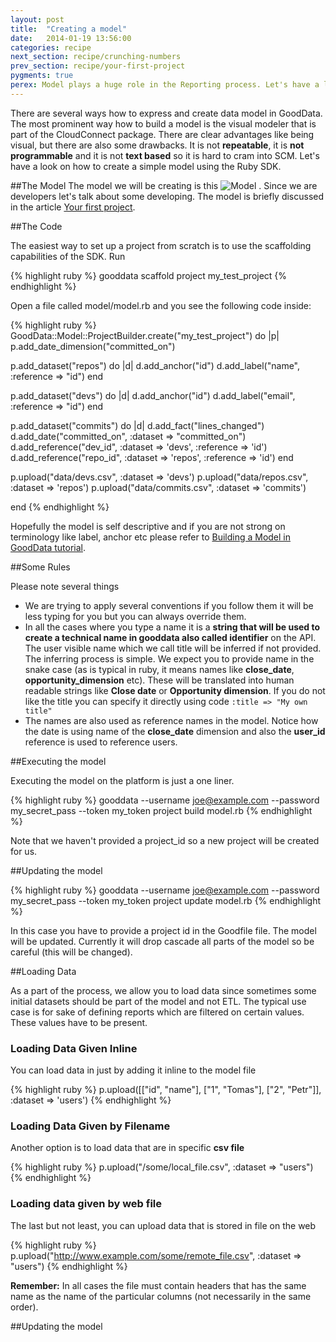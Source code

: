 ```yaml
---
layout: post
title:  "Creating a model"
date:   2014-01-19 13:56:00
categories: recipe
next_section: recipe/crunching-numbers
prev_section: recipe/your-first-project
pygments: true
perex: Model plays a huge role in the Reporting process. Let's have a look on how to create it using Ruby SDK and compare it with other approaches.
---
```


There are several ways how to express and create data model in GoodData. The most prominent way how to build a model is the visual modeler that is part of the CloudConnect package. There are clear advantages like being visual, but there are also some drawbacks. It is not **repeatable**, it is **not programmable** and it is not **text based** so it is hard to cram into SCM. Let's have a look on how to create a simple model using the Ruby SDK.

##The Model
The model we will be creating is this ![Model](https://dl.dropboxusercontent.com/s/1y97ziv5anmpn9s/gooddata_devs_demo_model.png?token_hash=AAENC89d8XOfCr9AnyQCrd9vwfhb-bDuYcORQ0AIRP2RQQ) . Since we are developers let's talk about some developing. The model is briefly discussed in the article [Your first project](http://sdk.gooddata.com/gooddata-ruby/recipe/your-first-project).

##The Code

The easiest way to set up a project from scratch is to use the scaffolding capabilities of the SDK. Run

{% highlight ruby %}
gooddata scaffold project my_test_project
{% endhighlight %}

Open a file called model/model.rb and you see the following code inside:

{% highlight ruby %}
GoodData::Model::ProjectBuilder.create("my_test_project") do |p|
  p.add_date_dimension("committed_on")

  p.add_dataset("repos") do |d|
    d.add_anchor("id")
    d.add_label("name", :reference => "id")
  end

  p.add_dataset("devs") do |d|
    d.add_anchor("id")
    d.add_label("email", :reference => "id")
  end

  p.add_dataset("commits") do |d|
    d.add_fact("lines_changed")
    d.add_date("committed_on", :dataset => "committed_on")
    d.add_reference("dev_id", :dataset => 'devs', :reference => 'id')
    d.add_reference("repo_id", :dataset => 'repos', :reference => 'id')
  end

  p.upload("data/devs.csv", :dataset => 'devs')
  p.upload("data/repos.csv", :dataset => 'repos')
  p.upload("data/commits.csv", :dataset => 'commits')

end
{% endhighlight %}

Hopefully the model is self descriptive and if you are not strong on terminology like label, anchor etc please refer to [Building a Model in GoodData tutorial](https://developer.gooddata.com/getting-started/).

##Some Rules

Please note several things

* We are trying to apply several conventions if you follow them it will be less typing for you but you can always override them.
* In all the cases where you type a name it is a **string that will be used to create a technical name in gooddata also called identifier** on the API. The user visible name which we call title will be inferred if not provided. The inferring process is simple. We expect you to provide name in the snake case (as is typical in ruby, it means names like **close_date**, **opportunity_dimension** etc). These will be translated into human readable strings like **Close date** or **Opportunity dimension**. If you do not like the title you can specify it directly using code `:title => "My own title"` 
* The names are also used as reference names in the model. Notice how the date is using name of the **close_date** dimension and also the **user_id** reference is used to reference users.

##Executing the model

Executing the model on the platform is just a one liner.

{% highlight ruby %}
gooddata --username joe@example.com --password my_secret_pass --token my_token project build model.rb
{% endhighlight %}

Note that we haven't provided a project_id so a new project will be created for us.

##Updating the model

{% highlight ruby %}
gooddata --username joe@example.com --password my_secret_pass --token my_token project update model.rb
{% endhighlight %}

In this case you have to provide a project id in the Goodfile file. The model will be updated. Currently it will drop cascade all parts of the model so be careful (this will be changed).

##Loading Data

As a part of the process, we allow you to load data since sometimes some initial datasets should be part of the model and not ETL. The typical use case is for sake of defining reports which are filtered on certain values. These values have to be present.

### Loading Data Given Inline

You can load data in just by adding it inline to the model file

{% highlight ruby %}
p.upload([["id", "name"],
          ["1", "Tomas"],
          ["2", "Petr"]], :dataset => 'users')
{% endhighlight %}

### Loading Data Given by Filename

Another option is to load data that are in specific **csv file**

{% highlight ruby %}
p.upload("/some/local_file.csv", :dataset => "users")
{% endhighlight %}

### Loading data given by web file

The last but not least, you can upload data that is stored in file on the web

{% highlight ruby %}
p.upload("http://www.example.com/some/remote_file.csv", :dataset => "users")
{% endhighlight %}

**Remember:** In all cases the file must contain headers that has the same name as the name of the particular columns (not necessarily in the same order).

##Updating the model

